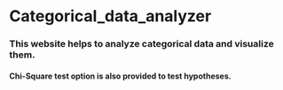 # Categorical_data_analyzer
### This website helps to analyze categorical data and visualize them.
#### Chi-Square test option is also provided to test hypotheses.
